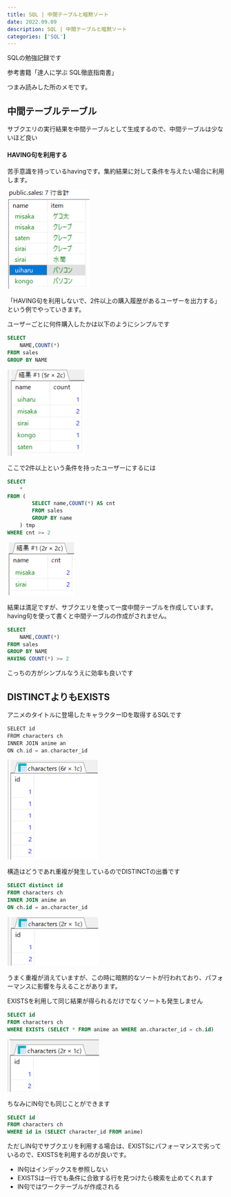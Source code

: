```yaml
---
title: SQL | 中間テーブルと暗黙ソート
date: 2022.09.09
description: SQL | 中間テーブルと暗黙ソート
categories: ['SQL']
---
```


SQLの勉強記録です

参考書籍「達人に学ぶ SQL徹底指南書」

つまみ読みした所のメモです。

## 中間テーブルテーブル


サブクエリの実行結果を中間テーブルとして生成するので、中間テーブルは少ないほど良い

#### HAVING句を利用する


苦手意識を持っているhavingです。集約結果に対して条件を与えたい場合に利用します。

![画像](/3657/1.png)


「HAVING句を利用しないで、2件以上の購入履歴があるユーザーを出力する」という例でやっていきます。

ユーザーごとに何件購入したかは以下のようにシンプルです

```sql
SELECT 
	NAME,COUNT(*)
FROM sales
GROUP BY NAME
```


![画像](/3657/2.png)


ここで2件以上という条件を持ったユーザーにするには

```sql
SELECT 
	*
FROM (
		SELECT name,COUNT(*) AS cnt
		FROM sales
		GROUP BY name
	) tmp
WHERE cnt >= 2
```


![画像](/3657/3.png)


結果は満足ですが、サブクエリを使って一度中間テーブルを作成しています。having句を使って書くと中間テーブルの作成がされません。

```sql
SELECT 
	NAME,COUNT(*)
FROM sales
GROUP BY NAME
HAVING COUNT(*) >= 2
```


こっちの方がシンプルなうえに効率も良いです

## DISTINCTよりもEXISTS


アニメのタイトルに登場したキャラクターIDを取得するSQLです

```Objective-C
SELECT id
FROM characters ch
INNER JOIN anime an
ON ch.id = an.character_id
```


![画像](/3657/4.png)


構造はどうであれ重複が発生しているのでDISTINCTの出番です

```sql
SELECT distinct id
FROM characters ch
INNER JOIN anime an
ON ch.id = an.character_id
```


![画像](/3657/5.png)


うまく重複が消えていますが、この時に暗黙的なソートが行われており、パフォーマンスに影響を与えることがあります。

EXISTSを利用して同じ結果が得られるだけでなくソートも発生しません

```sql
SELECT id
FROM characters ch
WHERE EXISTS (SELECT * FROM anime an WHERE an.character_id = ch.id)
```


![画像](/3657/6.png)


ちなみにIN句でも同じことができます

```sql
SELECT id
FROM characters ch
WHERE id in (SELECT character_id FROM anime)
```


ただしIN句でサブクエリを利用する場合は、EXISTSにパフォーマンスで劣っているので、EXISTSを利用するのが良いです。
* IN句はインデックスを参照しない
* EXISTSは一行でも条件に合致する行を見つけたら検索を止めてくれます
* IN句ではワークテーブルが作成される
